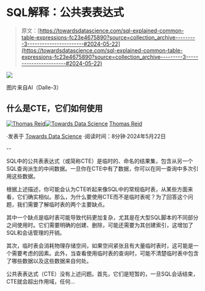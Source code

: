 # SQL解释：公共表表达式

> 原文：[https://towardsdatascience.com/sql-explained-common-table-expressions-fc23e4675890?source=collection_archive---------3-----------------------#2024-05-22](https://towardsdatascience.com/sql-explained-common-table-expressions-fc23e4675890?source=collection_archive---------3-----------------------#2024-05-22)

![](../Images/feb13ea203eef5edd5fee914cb37aac9.png)

图片来自AI（Dalle-3）

## 什么是CTE，它们如何使用

[](https://medium.com/@thomas_reid?source=post_page---byline--fc23e4675890--------------------------------)[![Thomas Reid](../Images/c1b4e5f577272633ba07e5dbfd21c02d.png)](https://medium.com/@thomas_reid?source=post_page---byline--fc23e4675890--------------------------------)[](https://towardsdatascience.com/?source=post_page---byline--fc23e4675890--------------------------------)[![Towards Data Science](../Images/a6ff2676ffcc0c7aad8aaf1d79379785.png)](https://towardsdatascience.com/?source=post_page---byline--fc23e4675890--------------------------------) [Thomas Reid](https://medium.com/@thomas_reid?source=post_page---byline--fc23e4675890--------------------------------)

·发表于 [Towards Data Science](https://towardsdatascience.com/?source=post_page---byline--fc23e4675890--------------------------------) ·阅读时间：8分钟·2024年5月22日

--

SQL中的公共表表达式（或简称CTE）是临时的、命名的结果集，包含从另一个SQL查询派生的中间数据。一旦你在CTE中有了数据，你可以在同一查询中多次引用这些数据。

根据上述描述，你可能会认为CTE听起来像SQL中的常规临时表，从某些方面来看，它们确实相似。那么，为什么要使用CTE而不是临时表呢？为了回答这个问题，我们需要了解临时表的两个主要缺点。

其中一个缺点是临时表可能导致代码更加复杂，尤其是在大型SQL脚本的不同部分之间使用时。它们需要明确的创建、删除，可能还需要为其创建索引，这增加了SQL和会话管理的开销。

其次，临时表会消耗物理存储空间，如果空间紧张且有大量临时表时，这可能是一个需要考虑的因素。此外，当查看使用临时表的查询时，可能不清楚临时表中包含了哪些数据以及这些数据来自何处。

公共表表达式（CTE）没有上述问题。首先，它们是短暂的，一旦SQL会话结束，CTE就会超出作用域，任何...
